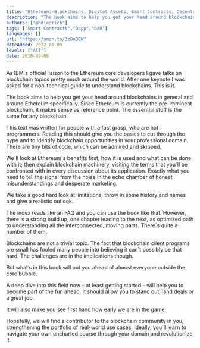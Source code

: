 ```yaml
---
title: "Ethereum: Blockchains, Digital Assets, Smart Contracts, Decentralized Autonomous Organizations"
description: "The book aims to help you get your head around blockchains in general and around Ethereum specifically as it's the preeminent blockchain."
authors: ["@hdiedrich"]
tags: ["Smart Contracts","Dapp","DAO"]
languages: []
url: "https://amzn.to/3zDnDEW"
dateAdded: 2022-01-09
levels: ["All"]
date: 2016-09-08
---
```


As IBM´s official liaison to the Ethereum core developers I gave talks on blockchain topics pretty much around the world. After one keynote I was asked for a non-technical guide to understand blockchains. This is it.

The book aims to help you get your head around blockchains in general and around Ethereum specifically. Since Ethereum is currently the pre-imminent blockchain, it makes sense as reference point. The essential stuff is the same for any blockchain.

This text was written for people with a fast grasp, who are not programmers. Reading this should give you the basics to cut through the hype and to identify blockchain opportunities in your professional domain. There are tiny bits of code, which can be admired and skipped.

We´ll look at Ethereum´s benefits first, how it is used and what can be done with it; then explain blockchain machinery, visiting the terms that you´ll be confronted with in every discussion about its application. Exactly what you need to tell the signal from the noise in the echo chamber of honest misunderstandings and desperate marketing.

We take a good hard look at limitations, throw in some history and names and give a realistic outlook.

The index reads like an FAQ and you can use the book like that. However, there is a strong build up, one chapter leading to the next, as optimized path to understanding all the interconnected, moving parts. There´s quite a number of them.

Blockchains are not a trivial topic. The fact that blockchain client programs are small has fooled many people into believing it can´t possibly be that hard. The challenges are in the implications though.

But what’s in this book will put you ahead of almost everyone outside the core bubble.

A deep dive into this field now – at least getting started – will help you to become part of the fun ahead. It should allow you to stand out, land deals or a great job.

It will also make you see first hand how early we are in the game.

Hopefully, we will find a contributor to the blockchain community in you, strengthening the portfolio of real-world use cases. Ideally, you´ll learn to navigate your own uncharted course through your domain and revolutionize it.